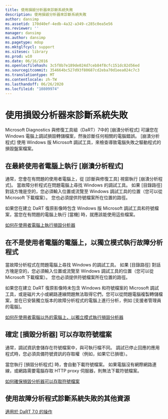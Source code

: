 ```yaml
---
title: 使用損毀分析器來診斷系統失敗
description: 使用損毀分析器來診斷系統失敗
author: dansimp
ms.assetid: 170d40ef-4edb-4a32-a349-c285c0ea5e56
ms.reviewer: ''
manager: dansimp
ms.author: dansimp
ms.pagetype: mdop
ms.mktglfcycl: support
ms.sitesec: library
ms.prod: w10
ms.date: 06/16/2016
ms.openlocfilehash: 3c5f8b7e189de024d7ceb84f8cfc151dc82d56ed
ms.sourcegitcommit: 354664bc527d93f80687cd2eba70d1eea024c7c3
ms.translationtype: MT
ms.contentlocale: zh-TW
ms.lasthandoff: 06/26/2020
ms.locfileid: "10809974"
---
```

# 使用損毀分析器來診斷系統失敗


Microsoft Diagnostics 與修復工具組（DaRT）7中的 [崩潰分析程式] 可讓您在 Windows 電腦上調試損毀轉儲檔案，然後診斷任何相關的電腦錯誤。 [崩潰分析程式] 使用 Windows 版 Microsoft 調試工具，來檢查導致電腦失敗之驅動程式的損毀盤案檔案。

## 在最終使用者電腦上執行 [崩潰分析程式]


通常，您會在有問題的使用者電腦上，從 [診斷與修復工具] 視窗執行 [崩潰分析程式]。 當故障分析程式在問題電腦上尋找 Windows 的調試工具。 如果 [目錄路徑] 對話方塊是空的，您必須輸入位置或流覽至 Windows 調試工具的位置（您可以從 Microsoft 下載檔案）。 您也必須提供符號檔案所在位置的路徑。

如果您在建立 DaRT 復原影像時包含 Windows 版 Microsoft 調試工具和符號檔案，當您在有問題的電腦上執行 [當機] 時，就應該能使用這些檔案。

[如何在使用者電腦上執行損毀分析器](how-to-run-the-crash-analyzer-on-an-end-user-computer-dart-7.md)

## 在不是使用者電腦的電腦上，以獨立模式執行故障分析程式


當故障分析程式在問題電腦上尋找 Windows 的調試工具。 如果 [目錄路徑] 對話方塊是空的，您必須輸入位置或流覽至 Windows 調試工具的位置（您可以從 Microsoft 下載檔案）。 您也必須提供符號檔案所在位置的路徑。

如果您在建立 DaRT 復原影像時未包含 Windows 和符號檔案的 Microsoft 調試工具，或是磁片大小或網路連線問題無法取得它們，您可以從問題電腦複製轉儲檔案，並在已安裝獨立版本的故障分析程式的電腦上進行分析，例如 [支援者管理員的電腦]。

[如何在使用者電腦以外的電腦上，以獨立模式執行損毀分析器](how-to-run-the-crash-analyzer-in-stand-alone-mode-on-a-computer-other-than-an-end-user-computer-dart-7.md)

## 確定 [損毀分析器] 可以存取符號檔案


通常，調試資訊會儲存在符號檔案中，與可執行檔不同。 調試已停止回應的應用程式時，您必須具備符號資訊的存取權（例如，如果它已損壞）。

當您執行 [損毀分析程式] 時，會自動下載符號檔案。 如果電腦沒有網際網路連線，或網路需要電腦存取 HTTP proxy 伺服器，則無法下載符號檔案。

[如何確保損毀分析器可以存取符號檔案](how-to-ensure-that-crash-analyzer-can-access-symbol-files-dart-7.md)

## 使用故障分析程式診斷系統失敗的其他資源


[適用於 DaRT 7.0 的操作](operations-for-dart-70-new-ia.md)

 

 





